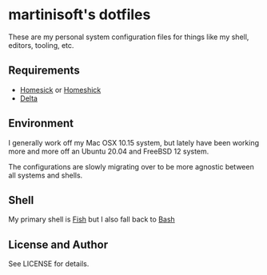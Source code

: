 # martinisoft's dotfiles

These are my personal system configuration files for things like my shell, editors, tooling, etc.

## Requirements

* [Homesick](https://github.com/technicalpickles/homesick) or [Homeshick](https://github.com/andsens/homeshick)
* [Delta](https://github.com/dandavison/delta)

## Environment

I generally work off my Mac OSX 10.15 system, but lately have been working more and more off an Ubuntu 20.04 and FreeBSD 12 system.

The configurations are slowly migrating over to be more agnostic between all systems and shells.

## Shell

My primary shell is [Fish](https://fishshell.com/) but I also fall back to [Bash](https://www.gnu.org/software/bash/)

## License and Author

See LICENSE for details.
